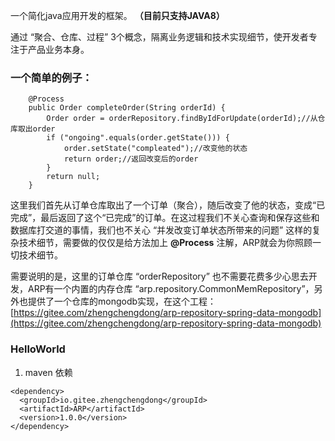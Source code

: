 一个简化java应用开发的框架。 **（目前只支持JAVA8）** 

通过 “聚合、仓库、过程” 3个概念，隔离业务逻辑和技术实现细节，使开发者专注于产品业务本身。

### 一个简单的例子：


```
	@Process
	public Order completeOrder(String orderId) {
		Order order = orderRepository.findByIdForUpdate(orderId);//从仓库取出order
		if ("ongoing".equals(order.getState())) {
			order.setState("compleated");//改变他的状态
			return order;//返回改变后的order
		}
		return null;
	}
```

这里我们首先从订单仓库取出了一个订单（聚合），随后改变了他的状态，变成“已完成”，最后返回了这个“已完成”的订单。在这过程我们不关心查询和保存这些和数据库打交道的事情，我们也不关心 “并发改变订单状态所带来的问题” 这样的复杂技术细节，需要做的仅仅是给方法加上  **@Process** 注解，ARP就会为你照顾一切技术细节。

需要说明的是，这里的订单仓库 “orderRepository” 也不需要花费多少心思去开发，ARP有一个内置的内存仓库 “arp.repository.CommonMemRepository”，另外也提供了一个仓库的mongodb实现，在这个工程：[https://gitee.com/zhengchengdong/arp-repository-spring-data-mongodb](https://gitee.com/zhengchengdong/arp-repository-spring-data-mongodb)


### HelloWorld

1. maven 依赖

```
<dependency>
  <groupId>io.gitee.zhengchengdong</groupId>
  <artifactId>ARP</artifactId>
  <version>1.0.0</version>
</dependency>
```



 